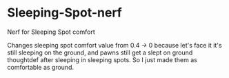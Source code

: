 # Sleeping-Spot-nerf
<p>Nerf for Sleeping Spot comfort</p>
Changes sleeping spot comfort value from 0.4 -> 0 because let's face it it's still sleeping on the ground, and pawns still get a slept on ground thoughtdef after sleeping in sleeping spots. So I just made them as comfortable as ground.
